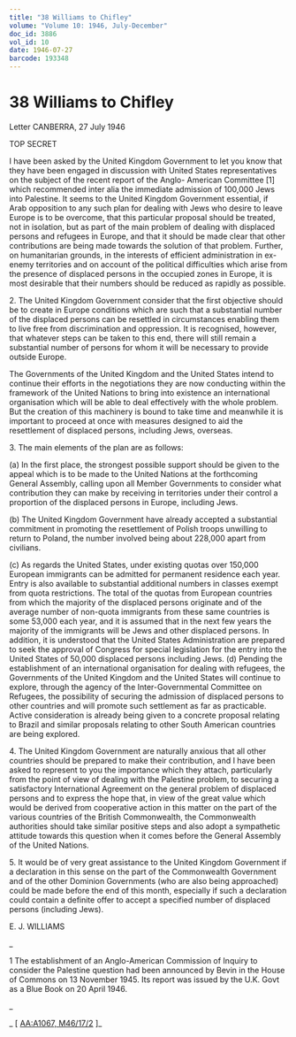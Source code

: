 ```yaml
---
title: "38 Williams to Chifley"
volume: "Volume 10: 1946, July-December"
doc_id: 3886
vol_id: 10
date: 1946-07-27
barcode: 193348
---
```


# 38 Williams to Chifley

Letter CANBERRA, 27 July 1946

TOP SECRET

I have been asked by the United Kingdom Government to let you know that they have been engaged in discussion with United States representatives on the subject of the recent report of the Anglo- American Committee [1] which recommended inter alia the immediate admission of 100,000 Jews into Palestine. It seems to the United Kingdom Government essential, if Arab opposition to any such plan for dealing with Jews who desire to leave Europe is to be overcome, that this particular proposal should be treated, not in isolation, but as part of the main problem of dealing with displaced persons and refugees in Europe, and that it should be made clear that other contributions are being made towards the solution of that problem. Further, on humanitarian grounds, in the interests of efficient administration in ex-enemy territories and on account of the political difficulties which arise from the presence of displaced persons in the occupied zones in Europe, it is most desirable that their numbers should be reduced as rapidly as possible.

2\. The United Kingdom Government consider that the first objective should be to create in Europe conditions which are such that a substantial number of the displaced persons can be resettled in circumstances enabling them to live free from discrimination and oppression. It is recognised, however, that whatever steps can be taken to this end, there will still remain a substantial number of persons for whom it will be necessary to provide outside Europe.

The Governments of the United Kingdom and the United States intend to continue their efforts in the negotiations they are now conducting within the framework of the United Nations to bring into existence an international organisation which will be able to deal effectively with the whole problem. But the creation of this machinery is bound to take time and meanwhile it is important to proceed at once with measures designed to aid the resettlement of displaced persons, including Jews, overseas.

3\. The main elements of the plan are as follows:

(a) In the first place, the strongest possible support should be given to the appeal which is to be made to the United Nations at the forthcoming General Assembly, calling upon all Member Governments to consider what contribution they can make by receiving in territories under their control a proportion of the displaced persons in Europe, including Jews.

(b) The United Kingdom Government have already accepted a substantial commitment in promoting the resettlement of Polish troops unwilling to return to Poland, the number involved being about 228,000 apart from civilians.

(c) As regards the United States, under existing quotas over 150,000 European immigrants can be admitted for permanent residence each year. Entry is also available to substantial additional numbers in classes exempt from quota restrictions. The total of the quotas from European countries from which the majority of the displaced persons originate and of the average number of non-quota immigrants from these same countries is some 53,000 each year, and it is assumed that in the next few years the majority of the immigrants will be Jews and other displaced persons. In addition, it is understood that the United States Administration are prepared to seek the approval of Congress for special legislation for the entry into the United States of 50,000 displaced persons including Jews. (d) Pending the establishment of an international organisation for dealing with refugees, the Governments of the United Kingdom and the United States will continue to explore, through the agency of the Inter-Governmental Committee on Refugees, the possibility of securing the admission of displaced persons to other countries and will promote such settlement as far as practicable. Active consideration is already being given to a concrete proposal relating to Brazil and similar proposals relating to other South American countries are being explored.

4\. The United Kingdom Government are naturally anxious that all other countries should be prepared to make their contribution, and I have been asked to represent to you the importance which they attach, particularly from the point of view of dealing with the Palestine problem, to securing a satisfactory International Agreement on the general problem of displaced persons and to express the hope that, in view of the great value which would be derived from cooperative action in this matter on the part of the various countries of the British Commonwealth, the Commonwealth authorities should take similar positive steps and also adopt a sympathetic attitude towards this question when it comes before the General Assembly of the United Nations.

5\. It would be of very great assistance to the United Kingdom Government if a declaration in this sense on the part of the Commonwealth Government and of the other Dominion Governments (who are also being approached) could be made before the end of this month, especially if such a declaration could contain a definite offer to accept a specified number of displaced persons (including Jews).

E. J. WILLIAMS

_

1 The establishment of an Anglo-American Commission of Inquiry to consider the Palestine question had been announced by Bevin in the House of Commons on 13 November 1945. Its report was issued by the U.K. Govt as a Blue Book on 20 April 1946.

_

_ [ [AA:A1067, M46/17/2](http://www.naa.gov.au/cgi-bin/Search?O=I&Number=193348) ]_
